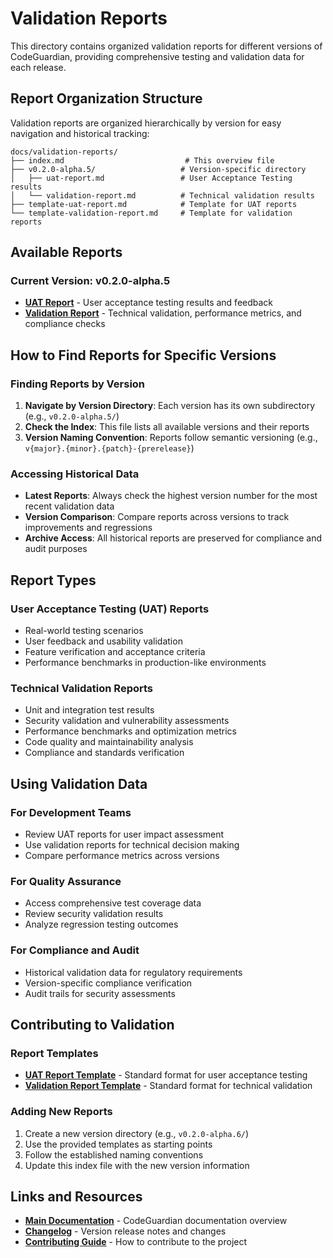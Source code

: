 # Validation Reports

This directory contains organized validation reports for different versions of CodeGuardian, providing comprehensive testing and validation data for each release.

## Report Organization Structure

Validation reports are organized hierarchically by version for easy navigation and historical tracking:

```
docs/validation-reports/
├── index.md                           # This overview file
├── v0.2.0-alpha.5/                   # Version-specific directory
│   ├── uat-report.md                 # User Acceptance Testing results
│   └── validation-report.md          # Technical validation results
├── template-uat-report.md            # Template for UAT reports
└── template-validation-report.md     # Template for validation reports
```

## Available Reports

### Current Version: v0.2.0-alpha.5
- **[UAT Report](./v0.2.0-alpha.5/uat-report.md)** - User acceptance testing results and feedback
- **[Validation Report](./v0.2.0-alpha.5/validation-report.md)** - Technical validation, performance metrics, and compliance checks

## How to Find Reports for Specific Versions

### Finding Reports by Version
1. **Navigate by Version Directory**: Each version has its own subdirectory (e.g., `v0.2.0-alpha.5/`)
2. **Check the Index**: This file lists all available versions and their reports
3. **Version Naming Convention**: Reports follow semantic versioning (e.g., `v{major}.{minor}.{patch}-{prerelease}`)

### Accessing Historical Data
- **Latest Reports**: Always check the highest version number for the most recent validation data
- **Version Comparison**: Compare reports across versions to track improvements and regressions
- **Archive Access**: All historical reports are preserved for compliance and audit purposes

## Report Types

### User Acceptance Testing (UAT) Reports
- Real-world testing scenarios
- User feedback and usability validation
- Feature verification and acceptance criteria
- Performance benchmarks in production-like environments

### Technical Validation Reports
- Unit and integration test results
- Security validation and vulnerability assessments
- Performance benchmarks and optimization metrics
- Code quality and maintainability analysis
- Compliance and standards verification

## Using Validation Data

### For Development Teams
- Review UAT reports for user impact assessment
- Use validation reports for technical decision making
- Compare performance metrics across versions

### For Quality Assurance
- Access comprehensive test coverage data
- Review security validation results
- Analyze regression testing outcomes

### For Compliance and Audit
- Historical validation data for regulatory requirements
- Version-specific compliance verification
- Audit trails for security assessments

## Contributing to Validation

### Report Templates
- **[UAT Report Template](./template-uat-report.md)** - Standard format for user acceptance testing
- **[Validation Report Template](./template-validation-report.md)** - Standard format for technical validation

### Adding New Reports
1. Create a new version directory (e.g., `v0.2.0-alpha.6/`)
2. Use the provided templates as starting points
3. Follow the established naming conventions
4. Update this index file with the new version information

## Links and Resources

- **[Main Documentation](../README.md)** - CodeGuardian documentation overview
- **[Changelog](../../CHANGELOG.md)** - Version release notes and changes
- **[Contributing Guide](../../CONTRIBUTING.md)** - How to contribute to the project

